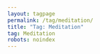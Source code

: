```yaml
---
layout: tagpage
permalink: /tag/meditation/
title: "Tag: Meditation"
tag: Meditation
robots: noindex
---
```

